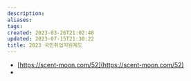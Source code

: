 ```yaml
---
description:
aliases: 
tags: 
created: 2023-03-26T21:02:48
updated: 2023-07-15T21:30:22
title: 2023 국민취업지원제도
---
```

- [https://scent-moon.com/52](https://scent-moon.com/52)
- 
